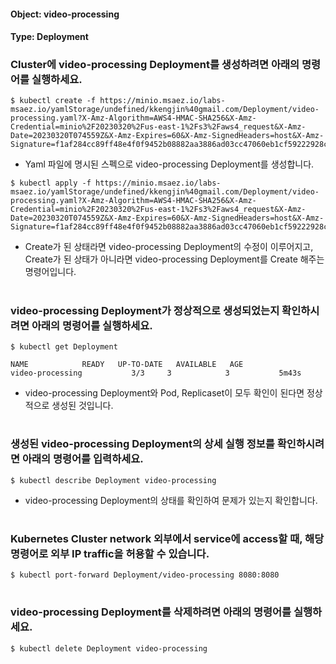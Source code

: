 
#### Object: video-processing
#### Type: Deployment

### Cluster에 video-processing Deployment를 생성하려면 아래의 명령어를 실행하세요.

```
$ kubectl create -f https://minio.msaez.io/labs-msaez.io/yamlStorage/undefined/kkengjin%40gmail.com/Deployment/video-processing.yaml?X-Amz-Algorithm=AWS4-HMAC-SHA256&X-Amz-Credential=minio%2F20230320%2Fus-east-1%2Fs3%2Faws4_request&X-Amz-Date=20230320T074559Z&X-Amz-Expires=60&X-Amz-SignedHeaders=host&X-Amz-Signature=f1af284cc89ff48e4f0f9452b08882aa3886ad03cc47060eb1cf59222928cd32
```
- Yaml 파일에 명시된 스펙으로 video-processing Deployment를 생성합니다.

```
$ kubectl apply -f https://minio.msaez.io/labs-msaez.io/yamlStorage/undefined/kkengjin%40gmail.com/Deployment/video-processing.yaml?X-Amz-Algorithm=AWS4-HMAC-SHA256&X-Amz-Credential=minio%2F20230320%2Fus-east-1%2Fs3%2Faws4_request&X-Amz-Date=20230320T074559Z&X-Amz-Expires=60&X-Amz-SignedHeaders=host&X-Amz-Signature=f1af284cc89ff48e4f0f9452b08882aa3886ad03cc47060eb1cf59222928cd32
```
- Create가 된 상태라면 video-processing Deployment의 수정이 이루어지고, Create가 된 상태가 아니라면 video-processing Deployment를 Create 해주는 명령어입니다.  
#

### video-processing Deployment가 정상적으로 생성되었는지 확인하시려면 아래의 명령어를 실행하세요.

```
$ kubectl get Deployment

NAME            READY   UP-TO-DATE   AVAILABLE   AGE
video-processing           3/3     3            3           5m43s

```
- video-processing Deployment와 Pod, Replicaset이 모두 확인이 된다면 정상적으로 생성된 것입니다.
#

### 생성된 video-processing Deployment의 상세 실행 정보를 확인하시려면 아래의 명령어를 입력하세요.

```
$ kubectl describe Deployment video-processing
```
- video-processing Deployment의 상태를 확인하여 문제가 있는지 확인합니다. 
#

### Kubernetes Cluster network 외부에서 service에 access할 때, 해당 명령어로 외부 IP traffic을 허용할 수 있습니다.

```
$ kubectl port-forward Deployment/video-processing 8080:8080
```
#

### video-processing Deployment를 삭제하려면 아래의 명령어를 실행하세요.

```
$ kubectl delete Deployment video-processing
```
#

